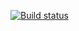 [![Build status](https://ci.appveyor.com/api/projects/status/3e0eky1847moxj4f?svg=true)](https://ci.appveyor.com/project/lsd68/echo)

